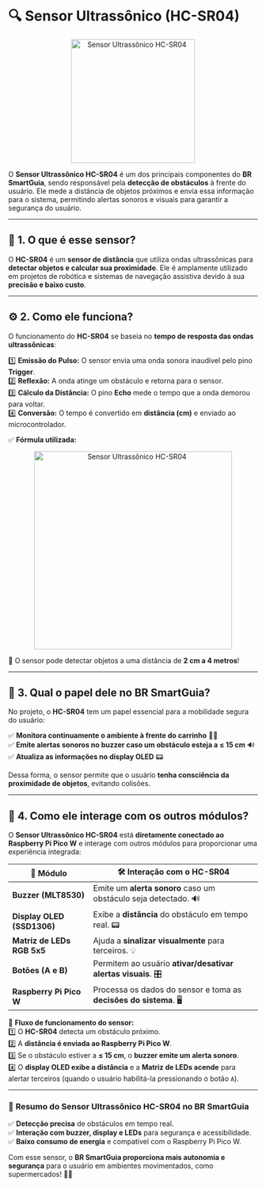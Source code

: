 # 🔍 **Sensor Ultrassônico (HC-SR04)**

<p align="center">
  <img src="../../assets/img/modules/ultrassonico.png" alt="Sensor Ultrassônico HC-SR04" width="250">
</p>

O **Sensor Ultrassônico HC-SR04** é um dos principais componentes do **BR SmartGuia**, sendo responsável pela **detecção de obstáculos** à frente do usuário. Ele mede a distância de objetos próximos e envia essa informação para o sistema, permitindo alertas sonoros e visuais para garantir a segurança do usuário.  

---

## 📌 **1. O que é esse sensor?**  

O **HC-SR04** é um **sensor de distância** que utiliza ondas ultrassônicas para **detectar objetos e calcular sua proximidade**. Ele é amplamente utilizado em projetos de robótica e sistemas de navegação assistiva devido à sua **precisão e baixo custo**.  

---

## ⚙️ **2. Como ele funciona?**  

O funcionamento do **HC-SR04** se baseia no **tempo de resposta das ondas ultrassônicas**:  

1️⃣ **Emissão do Pulso:** O sensor envia uma onda sonora inaudível pelo pino **Trigger**.  
2️⃣ **Reflexão:** A onda atinge um obstáculo e retorna para o sensor.  
3️⃣ **Cálculo da Distância:** O pino **Echo** mede o tempo que a onda demorou para voltar.  
4️⃣ **Conversão:** O tempo é convertido em **distância (cm)** e enviado ao microcontrolador.  

✅ **Fórmula utilizada:**  

<p align="center">
  <img src="../../assets/formula_ultrassonico.png" alt="Sensor Ultrassônico HC-SR04" width="400">
</p>

📏 O sensor pode detectar objetos a uma distância de **2 cm a 4 metros**!  

---

## 🎯 **3. Qual o papel dele no BR SmartGuia?**  

No projeto, o **HC-SR04** tem um papel essencial para a mobilidade segura do usuário:  

✅ **Monitora continuamente o ambiente à frente do carrinho** 🚶‍♂️  
✅ **Emite alertas sonoros no buzzer caso um obstáculo esteja a ≤ 15 cm** 🔊  
✅ **Atualiza as informações no display OLED** 📟  

Dessa forma, o sensor permite que o usuário **tenha consciência da proximidade de objetos**, evitando colisões.  

---

## 🔄 **4. Como ele interage com os outros módulos?**  

O **Sensor Ultrassônico HC-SR04** está **diretamente conectado ao Raspberry Pi Pico W** e interage com outros módulos para proporcionar uma experiência integrada:  

| 🔗 **Módulo** | 🛠 **Interação com o HC-SR04** |
|--------------|-------------------------------|
| **Buzzer (MLT8530)** | Emite um **alerta sonoro** caso um obstáculo seja detectado. 🔊 |
| **Display OLED (SSD1306)** | Exibe a **distância** do obstáculo em tempo real. 📟 |
| **Matriz de LEDs RGB 5x5** | Ajuda a **sinalizar visualmente** para terceiros. 💡 |
| **Botões (A e B)** | Permitem ao usuário **ativar/desativar alertas visuais**. 🎛 |
| **Raspberry Pi Pico W** | Processa os dados do sensor e toma as **decisões do sistema**. 🖥 |

📌 **Fluxo de funcionamento do sensor:**  
1️⃣ O **HC-SR04** detecta um obstáculo próximo.  
2️⃣ A **distância é enviada ao Raspberry Pi Pico W**.  
3️⃣ Se o obstáculo estiver a **≤ 15 cm**, o **buzzer emite um alerta sonoro**.  
4️⃣ O **display OLED exibe a distância** e a **Matriz de LEDs acende** para alertar terceiros (quando o usuário habilitá-la pressionando o botão `A`).  

---

### 🚀 **Resumo do Sensor Ultrassônico HC-SR04 no BR SmartGuia**  
✅ **Detecção precisa** de obstáculos em tempo real.  
✅ **Interação com buzzer, display e LEDs** para segurança e acessibilidade.  
✅ **Baixo consumo de energia** e compatível com o Raspberry Pi Pico W.  

Com esse sensor, o **BR SmartGuia proporciona mais autonomia e segurança** para o usuário em ambientes movimentados, como supermercados! 🛒✨  